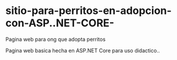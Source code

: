 # sitio-para-perritos-en-adopcion-con-ASP..NET-CORE-
Pagina web para ong que  adopta perritos

Pagina web basica hecha en ASP.NET Core para uso didactico..

